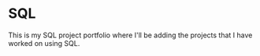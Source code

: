 # SQL
This is my SQL project portfolio where I'll be adding the projects that I have worked on using SQL.
